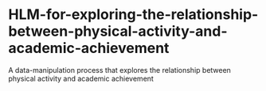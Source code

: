 # HLM-for-exploring-the-relationship-between-physical-activity-and-academic-achievement
A data-manipulation process that explores the relationship between physical activity and academic achievement
